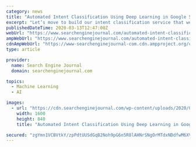 ```yaml
---
category: news
title: "Automated Intent Classification Using Deep Learning in Google Sheets"
excerpt: "Let’s move to build our intent classification service that we will call to populate keyword intents. In my previous deep learning articles, I’ve covered Ludwig, Uber’s AI toolbox. I like it a lot because it allows you to build state-of-the-art deep learning models without writing a single line of code. It is also very convenient to run in ..."
publishedDateTime: 2020-03-13T12:47:00Z
webUrl: "https://www.searchenginejournal.com/automated-intent-classification-using-deep-learning-google-sheets/353910/"
ampWebUrl: "https://www.searchenginejournal.com/automated-intent-classification-using-deep-learning-google-sheets/353910/amp/"
cdnAmpWebUrl: "https://www-searchenginejournal-com.cdn.ampproject.org/c/s/www.searchenginejournal.com/automated-intent-classification-using-deep-learning-google-sheets/353910/amp/"
type: article

provider:
  name: Search Engine Journal
  domain: searchenginejournal.com

topics:
  - Machine Learning
  - AI

images:
  - url: "https://cdn.searchenginejournal.com/wp-content/uploads/2020/03/automated-intent-classification-using-deep-learning-in-google-sheets-part-3-5e69f33f94684.png"
    width: 1600
    height: 840
    title: "Automated Intent Classification Using Deep Learning in Google Sheets"

secured: "zgYmn1VCBVtkY/zpPdtUUSdGqB2Noh9pG6n5R8lAHNrSNgOrMTdxNDdfwM6XVN+lilt0CNADi5P1COuRvqeCNok1Gk/PopubHDoWYujlQrVsFJAPpUigU1dx7FkGuUxzkuEgMn8HOl115NylldElrVt6KYSoZn6+eqBVwxT13q53jy1tOQrm9UGkvA90C7CMzvmfAi6mQryXRlky9AfgNFNTVXN1tnJqfbeekKdyNiItDK8TZVM3cx5wWeEu3N0ca6ykiuPLk64Wx8SD9PwWSpIINs21ueI/CXEkyqXqHhUkmOdfliQpjCd/nsfNDfDlIRLYsfoUSKIYpp3V6EFOvIUE0IHDDm9uB5h12VkAvr5KBzS7qnzmPEbznar1zW9v+GxEUruQpBFh96UUsC6Z110pEmND9m/IsKsiiz6xBvTS0aGJOabSLX2bYMkbW5YRbi9WJjXBFRzAuWdHZlcmgVm3Wn4Odd09bHqumDoouaI=;yTdrhYW3DCAMuiHFo5iGyQ=="
---
```


